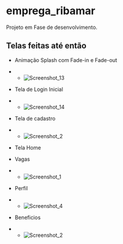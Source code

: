 # emprega_ribamar

Projeto em Fase de desenvolvimento.

## Telas feitas até então
* Animação Splash com Fade-in e Fade-out
* - ![Screenshot_13](https://github.com/jcr04/Emprega-Ribamar.Flutter/assets/70778525/deb5b550-d84c-47d7-8d20-1f0ef45ce7d4)

* Tela de Login Inicial
* - ![Screenshot_14](https://github.com/jcr04/Emprega-Ribamar.Flutter/assets/70778525/14d44cb4-e799-4b17-8657-086bfbc7b14a)

* Tela de cadastro
* - ![Screenshot_2](https://github.com/jcr04/Emprega-Ribamar.Flutter/assets/70778525/97194662-a4e2-4b10-91bc-7cefad9c5901)
* Tela Home
* Vagas
* - ![Screenshot_1](https://github.com/jcr04/Emprega-Ribamar.Flutter/assets/70778525/c4749180-99ba-4159-80da-75c91321ec61)
* Perfil
* - ![Screenshot_4](https://github.com/jcr04/Emprega-Ribamar.Flutter/assets/70778525/dfa472eb-f876-4b58-9f9b-44ab4c6b6fc1)
* Beneficios
* - ![Screenshot_2](https://github.com/jcr04/Emprega-Ribamar.Flutter/assets/70778525/0e09c00d-28ba-4130-9e67-deef03dc09cb)

